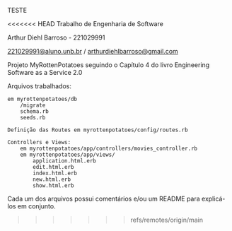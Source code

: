 TESTE

<<<<<<< HEAD
Trabalho de Engenharia de Software 

Arthur Diehl Barroso - 221029991

221029991@aluno.unb.br / arthurdiehlbarroso@gmail.com

Projeto MyRottenPotatoes seguindo o Capítulo 4 do livro
Engineering Software as a Service 2.0

Arquivos trabalhados:

    em myrottenpotatoes/db
        /migrate
        schema.rb
        seeds.rb
 
    Definição das Routes em myrottenpotatoes/config/routes.rb 

    Controllers e Views:
        em myrottenpotatoes/app/controllers/movies_controller.rb
        em myrottenpotatoes/app/views/
            application.html.erb
            edit.html.erb
            index.html.erb
            new.html.erb
            show.html.erb

Cada um dos arquivos possui comentários e/ou um README 
para explicá-los em conjunto. 

>>>>>>> refs/remotes/origin/main

